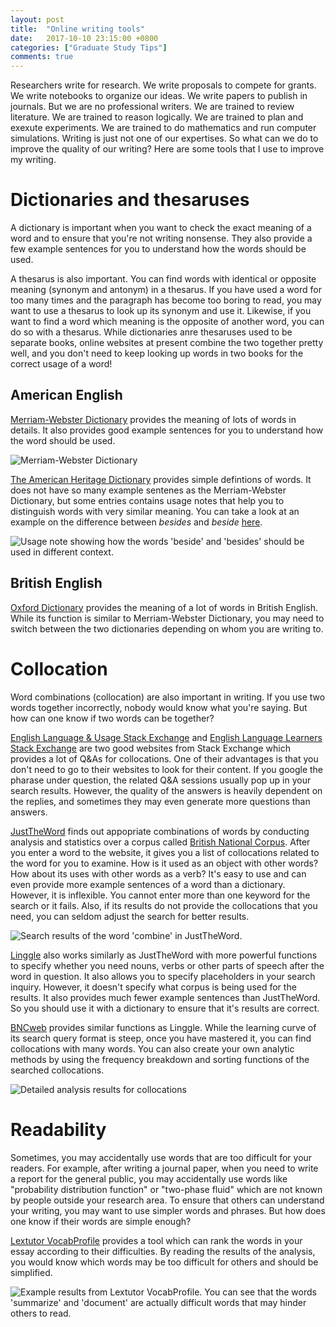 ```yaml
---
layout: post
title:  "Online writing tools"
date:   2017-10-10 23:15:00 +0800
categories: ["Graduate Study Tips"]
comments: true
---
```


Researchers write for research. We write proposals to compete for grants. We write notebooks to organize our ideas. We write papers to publish in journals. But we are no professional writers. We are trained to review literature. We are trained to reason logically. We are trained to plan and exexute experiments. We are trained to do mathematics and run computer simulations. Writing is just not one of our expertises. So what can we do to improve the quality of our writing? Here are some tools that I use to improve my writing.

# Dictionaries and thesaruses

A dictionary is important when you want to check the exact meaning of a word and to ensure that you're not writing nonsense. They also provide a few example sentences for you to understand how the words should be used.

A thesarus is also important. You can find words with identical or opposite meaning (synonym and antonym) in a thesarus. If you have used a word for too many times and the paragraph has become too boring to read, you may want to use a thesarus to look up its synonym and use it. Likewise, if you want to find a word which meaning is the opposite of another word, you can do so with a thesarus. While dictionaries anre thesaruses used to be separate books, online websites at present combine the two together pretty well, and you don't need to keep looking up words in two books for the correct usage of a word!

## American English

[Merriam-Webster Dictionary](https://www.merriam-webster.com/) provides the meaning of lots of words in details. It also provides good example sentences for you to understand how the word should be used.

![](../../../../raw_img/WritingTools/MWDict.png "Merriam-Webster Dictionary")

[The American Heritage Dictionary](https://ahdictionary.com/) provides simple defintions of words. It does not have so many example sentenes as the Merriam-Webster Dictionary, but some entries contains usage notes that help you to distinguish words with very similar meaning. You can take a look at an example on the difference between *besides* and *beside* [here](https://ahdictionary.com/word/search.html?q=besides).

![](../../../../raw_img/WritingTools/AhdDict.png "Usage note showing how the words 'beside' and 'besides' should be used in different context.")

## British English

[Oxford Dictionary](https://en.oxforddictionaries.com/) provides the meaning of a lot of words in British English. While its function is similar to Merriam-Webster Dictionary, you may need to switch between the two dictionaries depending on whom you are writing to.

# Collocation

Word combinations (collocation) are also important in writing. If you use two words together incorrectly, nobody would know what you're saying. But how can one know if two words can be together?

[English Language & Usage Stack Exchange](https://english.stackexchange.com/) and [English Language Learners Stack Exchange](https://ell.stackexchange.com/) are two good websites from Stack Exchange which provides a lot of Q&As for collocations. One of their advantages is that you don't need to go to their websites to look for their content. If you google the pharase under question, the related Q&A sessions usually pop up in your search results. However, the quality of the answers is heavily dependent on the replies, and sometimes they may even generate more questions than answers.

[JustTheWord](http://www.just-the-word.com) finds out appopriate combinations of words by conducting analysis and statistics over a corpus called [British National Corpus](https://en.wikipedia.org/wiki/British_National_Corpus). After you enter a word to the website, it gives you a list of collocations related to the word for you to examine. How is it used as an object with other words? How about its uses with other words as a verb? It's easy to use and can even provide more example sentences of a word than a dictionary. However, it is inflexible. You cannot enter more than one keyword for the search or it fails. Also, if its results do not provide the collocations that you need, you can seldom adjust the search for better results.

![](../../../../raw_img/WritingTools/JTW.png "Search results of the word 'combine' in JustTheWord.")

[Linggle](http://www.linggle.com/) also works similarly as JustTheWord with more powerful functions to specify whether you need nouns, verbs or other parts of speech after the word in question. It also allows you to specify placeholders in your search inquiry. However, it doesn't specify what corpus is being used for the results. It also provides much fewer example sentences than JustTheWord. So you should use it with a dictionary to ensure that it's results are correct.

[BNCweb](http://bncweb.lancs.ac.uk/bncwebSignup/user/login.php) provides similar functions as Linggle. While the learning curve of its search query format is steep, once you have mastered it, you can find collocations with many words. You can also create your own analytic methods by using the frequency breakdown and sorting functions of the searched collocations.

![](../../../../raw_img/WritingTools/BNCweb.png "Detailed analysis results for collocations")

# Readability

Sometimes, you may accidentally use words that are too difficult for your readers. For example, after writing a journal paper, when you need to write a report for the general public, you may accidentally use words like "probability distribution function" or "two-phase fluid" which are not known by people outside your research area. To ensure that others can understand your writing, you may want to use simpler words and phrases. But how does one know if their words are simple enough?

[Lextutor VocabProfile](https://www.lextutor.ca/vp/eng/) provides a tool which can rank the words in your essay according to their difficulties. By reading the results of the analysis, you would know which words may be too difficult for others and should be simplified.

![](../../../../raw_img/WritingTools/VocabProfile.png "Example results from Lextutor VocabProfile. You can see that the words 'summarize' and 'document' are actually difficult words that may hinder others to read.")

